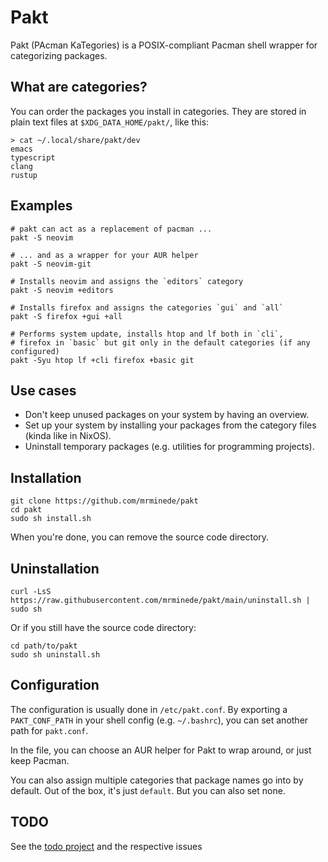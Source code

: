 # Pakt
Pakt (PAcman KaTegories) is a POSIX-compliant Pacman shell wrapper for categorizing packages.

## What are categories?
You can order the packages you install in categories. They are stored in plain text files at `$XDG_DATA_HOME/pakt/`, like this:

```
> cat ~/.local/share/pakt/dev
emacs
typescript
clang
rustup
```

## Examples
```
# pakt can act as a replacement of pacman ...
pakt -S neovim

# ... and as a wrapper for your AUR helper
pakt -S neovim-git

# Installs neovim and assigns the `editors` category
pakt -S neovim +editors

# Installs firefox and assigns the categories `gui` and `all`
pakt -S firefox +gui +all

# Performs system update, installs htop and lf both in `cli`,
# firefox in `basic` but git only in the default categories (if any configured)
pakt -Syu htop lf +cli firefox +basic git
```

## Use cases
- Don't keep unused packages on your system by having an overview.
- Set up your system by installing your packages from the category files (kinda like in NixOS).
- Uninstall temporary packages (e.g. utilities for programming projects).

## Installation
```
git clone https://github.com/mrminede/pakt
cd pakt
sudo sh install.sh
```

When you're done, you can remove the source code directory.

## Uninstallation
```
curl -LsS https://raw.githubusercontent.com/mrminede/pakt/main/uninstall.sh | sudo sh
```

Or if you still have the source code directory:

```
cd path/to/pakt
sudo sh uninstall.sh
```

## Configuration
The configuration is usually done in `/etc/pakt.conf`. By exporting a `PAKT_CONF_PATH` in your shell config (e.g. `~/.bashrc`), you can set another path for `pakt.conf`.

In the file, you can choose an AUR helper for Pakt to wrap around, or just keep Pacman.

You can also assign multiple categories that package names go into by default. Out of the box, it's just `default`. But you can also set none.

## TODO
See the [todo project](https://github.com/users/MrMineDe/projects/1) and the respective issues
